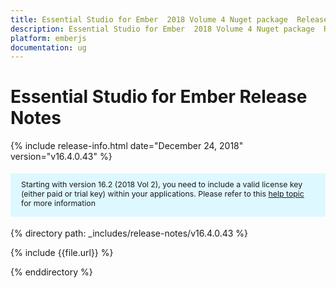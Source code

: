 ```yaml
---
title: Essential Studio for Ember  2018 Volume 4 Nuget package  Release Notes  
description: Essential Studio for Ember  2018 Volume 4 Nuget package  Release Notes  
platform: emberjs
documentation: ug
---
```


# Essential Studio for Ember  Release Notes  

{% include release-info.html date="December 24, 2018"   version="v16.4.0.43" %} 

<style>
#license {
    font-size: .88em!important;
margin-top: 1.5em;     margin-bottom: 1.5em;
    background-color: #def8ff;
    padding: 10px 17px 14px;
}
</style>

<div id="license">
Starting with version 16.2 (2018 Vol 2), you need to include a valid license key (either paid or trial key) within your applications. 
Please refer to this <a href="/common/essential-studio/licensing/license-key">help topic</a> for more information 
</div>


{% directory path: _includes/release-notes/v16.4.0.43 %}

{% include {{file.url}} %}

{% enddirectory %}